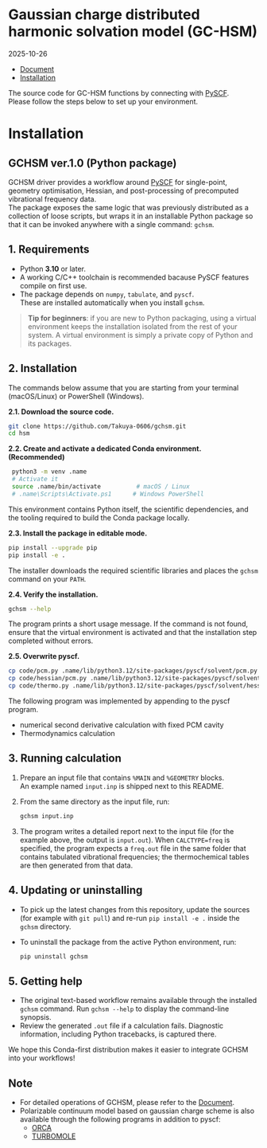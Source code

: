 # Gaussian charge distributed harmonic solvation model (GC-HSM)
2025-10-26
* [Document](document)
* [Installation](#installation)
  
The source code for GC-HSM functions by connecting with [PySCF](https://github.com/pyscf/pyscf).\
Please follow the steps below to set up your environment.

# Installation
## GCHSM ver.1.0 (Python package)

GCHSM driver provides a workflow around [PySCF](https://pyscf.org/) for single-point, geometry
optimisation, Hessian, and post-processing of precomputed vibrational frequency
data. \
The package exposes the same logic that was previously distributed as a
collection of loose scripts, but wraps it in an installable Python package so
that it can be invoked anywhere with a single command: `gchsm`.

## 1. Requirements

- Python **3.10** or later.
- A working C/C++ toolchain is recommended bacause PySCF features compile on first use.
- The package depends on `numpy`, `tabulate`, and `pyscf`. \
  These are installed automatically when you install `gchsm`.

> **Tip for beginners**: if you are new to Python packaging, using a virtual
> environment keeps the installation isolated from the rest of your system.  A
> virtual environment is simply a private copy of Python and its packages.

## 2. Installation

The commands below assume that you are starting from your terminal (macOS/Linux) or PowerShell (Windows).

**2.1. Download the source code.**
   ```bash
   git clone https://github.com/Takuya-0606/gchsm.git
   cd hsm
   ```

**2.2. Create and activate a dedicated Conda environment. (Recommended)**
  ```bash
   python3 -m venv .name
   # Activate it
   source .name/bin/activate          # macOS / Linux
   # .name\Scripts\Activate.ps1      # Windows PowerShell
  ```
  This environment contains Python itself, the scientific dependencies, and the tooling required to build the Conda package locally.

**2.3. Install the package in editable mode.**
  ```bash
  pip install --upgrade pip
  pip install -e .
  ```
  The installer downloads the required scientific libraries and places the `gchsm` command on your `PATH`.

**2.4. Verify the installation.**

   ```bash
   gchsm --help
   ```

   The program prints a short usage message.  If the command is not found,
   ensure that the virtual environment is activated and that the installation
   step completed without errors.

**2.5. Overwrite pyscf.**

```bash
cp code/pcm.py .name/lib/python3.12/site-packages/pyscf/solvent/pcm.py
cp code/hessian/pcm.py .name/lib/python3.12/site-packages/pyscf/solvent/hessian/pcm.py
cp code/thermo.py .name/lib/python3.12/site-packages/pyscf/solvent/hessian/pcm.py
```

The following program was implemented by appending to the pyscf program.
- numerical second derivative calculation with fixed PCM cavity
- Thermodynamics calculation


## 3. Running calculation
1. Prepare an input file that contains `%MAIN` and `%GEOMETRY` blocks.\
   An example named `input.inp` is shipped next to this README.

2. From the same directory as the input file, run:
   ```bash
   gchsm input.inp
   ```

3. The program writes a detailed report next to the input file (for the example above, the output is `input.out`).  When `CALCTYPE=freq` is specified, the program expects a `freq.out` file in the same folder that contains tabulated vibrational frequencies; the thermochemical tables are then generated from that data.

## 4. Updating or uninstalling
- To pick up the latest changes from this repository, update the sources (for
  example with `git pull`) and re-run `pip install -e .` inside the
  `gchsm` directory.
- To uninstall the package from the active Python environment, run:

  ```bash
  pip uninstall gchsm
  ```

## 5. Getting help
- The original text-based workflow remains available through the installed
  `gchsm` command.  Run `gchsm --help` to display the command-line synopsis.
- Review the generated `.out` file if a calculation fails.  Diagnostic
  information, including Python tracebacks, is captured there.

We hope this Conda-first distribution makes it easier to integrate GCHSM into your workflows!

## Note
- For detailed operations of GCHSM, please refer to the [Document](document).
- Polarizable continuum model based on gaussian charge scheme is also available through the following programs in addition to pyscf:
  * [ORCA](https://www.faccts.de/docs#orca)
  * [TURBOMOLE](https://www.turbomole.org/)
